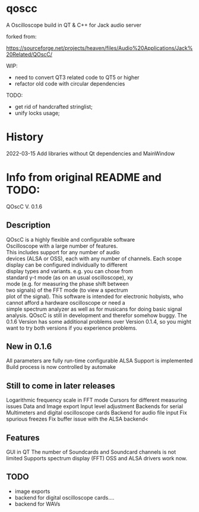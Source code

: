 # qoscc
A Oscilloscope build in QT &amp; C++ for Jack audio server

forked from:

https://sourceforge.net/projects/heaven/files/Audio%20Applications/Jack%20Related/QOscC/

WIP:
- need to convert QT3 related code to QT5 or higher
- refactor old code with circular dependencies

TODO:
- get rid of handcrafted stringlist;
- unify locks usage;


History
==========
2022-03-15 Add libraries without Qt dependencies and MainWindow


Info from original README and TODO:
===========
QOscC V. 0.1.6

Description
-----------
QOscC is a highly flexible and configurable software  
Oscilloscope with a large number of features.  
This includes support for any number of audio  
devices (ALSA or OSS), each with any number of channels.
Each scope display can be configured individually to different  
display types and variants. e.g. you can chose from  
standard y-t mode (as on an usual oscilloscope), xy  
mode (e.g. for measuring the phase shift between  
two signals) of the FFT mode (to view a spectrum  
plot of the signal).
This software is intended for electronic hobyists, who  
cannot afford a hardware oscilloscope or need a  
simple spectrum analyzer as well as for musicans for 
doing basic signal analysis.
QOscC is still in development and therefor somehow buggy.
The 0.1.6 Version has some additional problems over Version 0.1.4,
so you might want to try both versions if you experience problems.


New in 0.1.6
------------
All parameters are fully run-time configurable
ALSA Support is implemented
Build process is now controlled by automake


Still to come in later releases
-------------------------------
Logarithmic frequency scale in FFT mode
Cursors for different measuring issues
Data and Image export
Input level adjustment
Backends for serial Multimeters and digital oscilloscope cards
Backend for audio file input
Fix spurious freezes
Fix buffer issue with the ALSA backend<

Features
--------
GUI in QT
The number of Soundcards and Soundcard channels is not limited
Supports spectrum display (FFT)
OSS and ALSA drivers work now.

TODO
----
- image exports
- backend for digital oscilloscope cards....
- backend for WAVs
